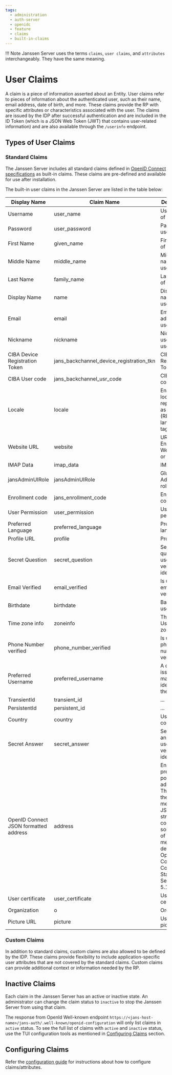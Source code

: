 ```yaml
---
tags:
  - administration
  - auth-server
  - openidc
  - feature
  - claims
  - built-in-claims
---
```


!!! Note
Janssen Server uses the terms `claims`, `user claims`, and `attributes`
interchangeably. They have the same meaning.

# User Claims

A claim is a piece of information asserted about an Entity. User claims refer to
pieces of information about the authenticated user, such as their name,
email address, date of birth, and more. These claims provide the RP with
specific attributes or characteristics associated with the user. The claims
are issued by the IDP after successful authentication and are included in the
ID Token (which is a JSON Web Token (JWT) that contains user-related
information) and are also available through the `/userinfo` endpoint.

## Types of User Claims

### Standard Claims

The Janssen Server includes all standard claims defined
in [OpenID Connect specifications](https://openid.net/specs/openid-connect-core-1_0.html#StandardClaims) as built-in claims.
These claims are pre-defined and available for use after installation.

The built-in user claims in the Janssen Server are listed in the table below:

| Display Name                          | Claim Name                               | Description                                                                                                                                                                              |
|---------------------------------------|------------------------------------------|------------------------------------------------------------------------------------------------------------------------------------------------------------------------------------------|
| Username                              | user_name                                | Username of user                                                                                                                                                                         | 
| Password                              | user_password                            | Password of user                                                                                                                                                                         |
| First Name                            | given_name                               | First name of user                                                                                                                                                                       |
| Middle Name                           | middle_name                              | Middle name of user                                                                                                                                                                      |
| Last Name                             | family_name                              | Last name of user                                                                                                                                                                        |
| Display Name                          | name                                     | Display name of user                                                                                                                                                                     |
| Email                                 | email                                    | Email address of user                                                                                                                                                                    |
| Nickname                              | nickname                                 | Nickname used for user                                                                                                                                                                   |
| CIBA Device Registration Token        | jans_backchannel_device_registration_tkn | CIBA Device Registration Token                                                                                                                                                           |
| CIBA User code                        | jans_backchannel_usr_code                | CIBA User code                                                                                                                                                                           |
| Locale                                | locale                                   | End-User's locale, represented as a BCP47 (RFC5646) language tag                                                                                                                         |      
| Website URL                           | website                                  | URL of the End-User's Web page or blog                                                                                                                                                   | 
| IMAP Data                             | imap_data                                | IMAP data                                                                                                                                                                                |   
| jansAdminUIRole                       | jansAdminUIRole                          | Gluu Flex Admin UI role                                                                                                                                                                  |
| Enrollment code                       | jans_enrollment_code                     | Enrollment code                                                                                                                                                                          |
| User Permission                       | user_permission                          | User permission                                                                                                                                                                          |
| Preferred Language                    | preferred_language                       | Preferred language                                                                                                                                                                       |
| Profile URL                           | profile                                  | Profile URL                                                                                                                                                                              |
| Secret Question                       | secret_question                          | Secret question used to verify user identity                                                                                                                                             |
| Email Verified                        | email_verified                           | Is user's email verified?                                                                                                                                                                |
| Birthdate                             | birthdate                                | Baithdate of user                                                                                                                                                                        |   
| Time zone info                        | zoneinfo                                 | The End-User's time zone                                                                                                                                                                 |
| Phone Number verified                 | phone_number_verified                    | Is user's phone number verified?                                                                                                                                                         |
| Preferred Username                    | preferred_username                       | A domain issued and managed identifier for the person                                                                                                                                    |
| TransientId                           | transient_id                             | ...                                                                                                                                                                                      | 
| PersistentId                          | persistent_id                            | ...                                                                                                                                                                                      |
| Country                               | country                                  | User's country                                                                                                                                                                           |     
| Secret Answer                         | secret_answer                            | Secret answer used to verify user identity                                                                                                                                               |
| OpenID Connect JSON formatted address | address                                  | End-User's preferred postal address. The value of the address member is a JSON structure containing some or all of the members defined in OpenID Connect 1.0 Core Standard Section 5.1.1 |
| User certificate                      | user_certificate                         | User certificate                                                                                                                                                                         |
| Organization                          | o                                        | Organization                                                                                                                                                                             |
| Picture URL                           | picture                                  | User's picture url                                                                                                                                                                       | 


### Custom Claims

In addition to standard claims, custom claims are also allowed to be defined
by the IDP. These claims provide flexibility to include application-specific
user attributes that are not covered by the standard claims. Custom claims
can provide additional context or information needed by the RP.

## Inactive Claims

Each claim in the Janssen Server has an active or inactive state. An administrator can
change the claim status to `inactive` to stop the Janssen Server from using that
claim.

The response from OpenId Well-known endpoint 
`https://<jans-host-name>/jans-auth/.well-known/openid-configuration` will only
list claims in `active` status. To see the full list of claims with `active` and
`inactive` status, use the TUI configuration tools as mentioned in 
[Configuring Claims](#configuring-claims) section.

## Configuring Claims

Refer the [configuration guide](../../../config-guide/attribute-configuration.md)
for instructions about how to configure claims/attributes.